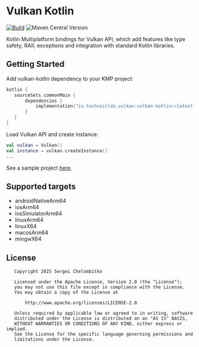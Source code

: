Vulkan Kotlin
=============

[![Build](https://github.com/technoir-lab/vulkan-kotlin/actions/workflows/build.yaml/badge.svg?branch=main)](https://github.com/technoir-lab/vulkan-kotlin/actions/workflows/build.yaml) ![Maven Central Version](https://img.shields.io/maven-central/v/io.technoirlab.vulkan/vulkan-kotlin)

Kotlin Multiplatform bindings for Vulkan API, which add features like type safety, RAII, exceptions and integration with standard Kotlin libraries.

## Getting Started

Add vulkan-kotlin dependency to your KMP project:

```kotlin
kotlin {
   sourceSets.commonMain {
       dependencies {
           implementation("io.technoirlab.vulkan:vulkan-kotlin:<latest version>")
       }
   }
}
```

Load Vulkan API and create instance:

```kotlin
val vulkan = Vulkan()
val instance = vulkan.createInstance()
...
```

See a sample project [here](sample).

## Supported targets

* androidNativeArm64
* iosArm64
* iosSimulatorArm64
* linuxArm64
* linuxX64
* macosArm64
* mingwX64

## License

```
   Copyright 2025 Sergei Chelombitko

   Licensed under the Apache License, Version 2.0 (the "License");
   you may not use this file except in compliance with the License.
   You may obtain a copy of the License at

       http://www.apache.org/licenses/LICENSE-2.0

   Unless required by applicable law or agreed to in writing, software
   distributed under the License is distributed on an "AS IS" BASIS,
   WITHOUT WARRANTIES OR CONDITIONS OF ANY KIND, either express or implied.
   See the License for the specific language governing permissions and
   limitations under the License.
```

